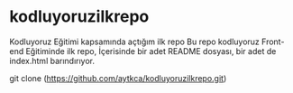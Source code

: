 # kodluyoruzilkrepo
Kodluyoruz Eğitimi kapsamında açtığım ilk repo
Bu repo kodluyoruz Front-end Eğitiminde ilk repo, İçerisinde bir adet README dosyası, bir adet de index.html barındırıyor.

git clone (https://github.com/aytkca/kodluyoruzilkrepo.git)



